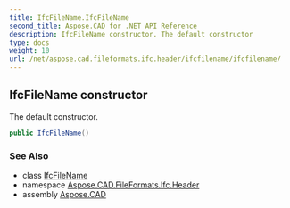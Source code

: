 ```yaml
---
title: IfcFileName.IfcFileName
second_title: Aspose.CAD for .NET API Reference
description: IfcFileName constructor. The default constructor
type: docs
weight: 10
url: /net/aspose.cad.fileformats.ifc.header/ifcfilename/ifcfilename/
---
```

## IfcFileName constructor

The default constructor.

```csharp
public IfcFileName()
```

### See Also

* class [IfcFileName](../)
* namespace [Aspose.CAD.FileFormats.Ifc.Header](../../ifcfilename/)
* assembly [Aspose.CAD](../../../)


